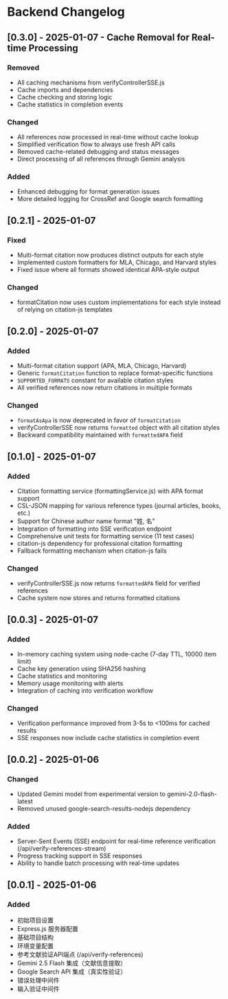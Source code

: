 # Backend Changelog

## [0.3.0] - 2025-01-07 - Cache Removal for Real-time Processing

### Removed
- All caching mechanisms from verifyControllerSSE.js
- Cache imports and dependencies
- Cache checking and storing logic
- Cache statistics in completion events

### Changed
- All references now processed in real-time without cache lookup
- Simplified verification flow to always use fresh API calls
- Removed cache-related debugging and status messages
- Direct processing of all references through Gemini analysis

### Added
- Enhanced debugging for format generation issues
- More detailed logging for CrossRef and Google search formatting

## [0.2.1] - 2025-01-07

### Fixed
- Multi-format citation now produces distinct outputs for each style
- Implemented custom formatters for MLA, Chicago, and Harvard styles
- Fixed issue where all formats showed identical APA-style output

### Changed
- formatCitation now uses custom implementations for each style instead of relying on citation-js templates

## [0.2.0] - 2025-01-07

### Added
- Multi-format citation support (APA, MLA, Chicago, Harvard)
- Generic `formatCitation` function to replace format-specific functions
- `SUPPORTED_FORMATS` constant for available citation styles
- All verified references now return citations in multiple formats

### Changed
- `formatAsApa` is now deprecated in favor of `formatCitation`
- verifyControllerSSE now returns `formatted` object with all citation styles
- Backward compatibility maintained with `formattedAPA` field

## [0.1.0] - 2025-01-07

### Added
- Citation formatting service (formattingService.js) with APA format support
- CSL-JSON mapping for various reference types (journal articles, books, etc.)
- Support for Chinese author name format "姓, 名"
- Integration of formatting into SSE verification endpoint
- Comprehensive unit tests for formatting service (11 test cases)
- citation-js dependency for professional citation formatting
- Fallback formatting mechanism when citation-js fails

### Changed
- verifyControllerSSE.js now returns `formattedAPA` field for verified references
- Cache system now stores and returns formatted citations

## [0.0.3] - 2025-01-07

### Added
- In-memory caching system using node-cache (7-day TTL, 10000 item limit)
- Cache key generation using SHA256 hashing
- Cache statistics and monitoring
- Memory usage monitoring with alerts
- Integration of caching into verification workflow

### Changed
- Verification performance improved from 3-5s to <100ms for cached results
- SSE responses now include cache statistics in completion event

## [0.0.2] - 2025-01-06

### Changed
- Updated Gemini model from experimental version to gemini-2.0-flash-latest
- Removed unused google-search-results-nodejs dependency

### Added
- Server-Sent Events (SSE) endpoint for real-time reference verification (/api/verify-references-stream)
- Progress tracking support in SSE responses
- Ability to handle batch processing with real-time updates

## [0.0.1] - 2025-01-06

### Added
- 初始项目设置
- Express.js 服务器配置
- 基础项目结构
- 环境变量配置
- 参考文献验证API端点 (/api/verify-references)
- Gemini 2.5 Flash 集成（文献信息提取）
- Google Search API 集成（真实性验证）
- 错误处理中间件
- 输入验证中间件